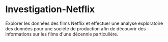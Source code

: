 # Investigation-Netflix
Explorer les données des films Netflix et effectuer une analyse exploratoire des données pour une société de production afin de découvrir des informations sur les films d'une décennie particulière.
